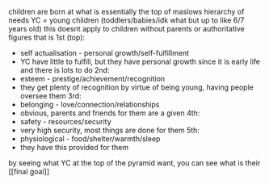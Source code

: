 children are born at what is essentially the top of maslows hierarchy of needs
YC = young children (toddlers/babies/idk what but up to like 6/7 years old)
this doesnt apply to children without parents or authoritative figures
that is 
1st (top):
- self actualisation - personal growth/self-fulfillment 
- YC have little to fulfill, but they have personal growth since it is early life and there is lots to do
2nd:
- esteem - prestige/achievement/recognition
- they get plenty of recognition by virtue of being young, having people oversee them
3rd:
- belonging - love/connection/relationships
- obvious, parents and friends for them are a given
4th:
- safety - resources/security
- very high security, most things are done for them
5th:
- physiological - food/shelter/warmth/sleep
- they have this provided for them

by seeing what YC at the top of the pyramid want, you can see what is their [[final goal]]